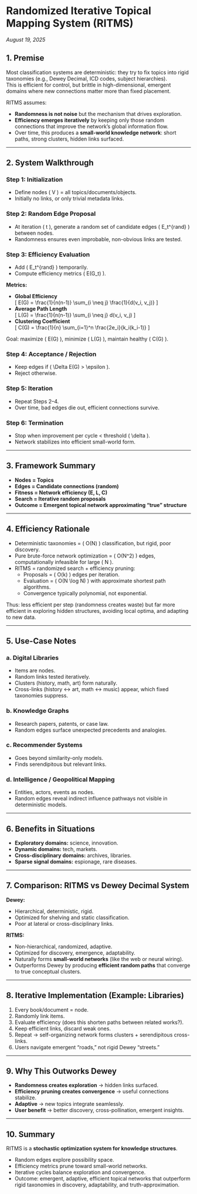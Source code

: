 # Randomized Iterative Topical Mapping System (RITMS)
*August 19, 2025*
## 1. Premise
Most classification systems are deterministic: they try to fix topics into rigid taxonomies (e.g., Dewey Decimal, ICD codes, subject hierarchies).  
This is efficient for control, but brittle in high-dimensional, emergent domains where new connections matter more than fixed placement.

RITMS assumes:  
- **Randomness is not noise** but the mechanism that drives exploration.  
- **Efficiency emerges iteratively** by keeping only those random connections that improve the network’s global information flow.  
- Over time, this produces a **small-world knowledge network**: short paths, strong clusters, hidden links surfaced.

---

## 2. System Walkthrough

### Step 1: Initialization
- Define nodes \( V \) = all topics/documents/objects.  
- Initially no links, or only trivial metadata links.  

### Step 2: Random Edge Proposal
- At iteration \( t \), generate a random set of candidate edges \( E_t^{rand} \) between nodes.  
- Randomness ensures even improbable, non-obvious links are tested.  

### Step 3: Efficiency Evaluation
- Add \( E_t^{rand} \) temporarily.  
- Compute efficiency metrics \( E(G_t) \).  

**Metrics:**  
- **Global Efficiency**  
  \[
  E(G) = \frac{1}{n(n-1)} \sum_{i \neq j} \frac{1}{d(v_i, v_j)}
  \]  
- **Average Path Length**  
  \[
  L(G) = \frac{1}{n(n-1)} \sum_{i \neq j} d(v_i, v_j)
  \]  
- **Clustering Coefficient**  
  \[
  C(G) = \frac{1}{n} \sum_{i=1}^n \frac{2e_i}{k_i(k_i-1)}
  \]  

Goal: maximize \( E(G) \), minimize \( L(G) \), maintain healthy \( C(G) \).

### Step 4: Acceptance / Rejection
- Keep edges if \( \Delta E(G) > \epsilon \).  
- Reject otherwise.  

### Step 5: Iteration
- Repeat Steps 2–4.  
- Over time, bad edges die out, efficient connections survive.  

### Step 6: Termination
- Stop when improvement per cycle < threshold \( \delta \).  
- Network stabilizes into efficient small-world form.

---

## 3. Framework Summary
- **Nodes = Topics**  
- **Edges = Candidate connections (random)**  
- **Fitness = Network efficiency (E, L, C)**  
- **Search = Iterative random proposals**  
- **Outcome = Emergent topical network approximating “true” structure**

---

## 4. Efficiency Rationale
- Deterministic taxonomies = \( O(N) \) classification, but rigid, poor discovery.  
- Pure brute-force network optimization = \( O(N^2) \) edges, computationally infeasible for large \( N \).  
- RITMS = randomized search + efficiency pruning:  
  - Proposals = \( O(k) \) edges per iteration.  
  - Evaluation = \( O(N \log N) \) with approximate shortest path algorithms.  
  - Convergence typically polynomial, not exponential.  

Thus: less efficient per step (randomness creates waste) but far more efficient in exploring hidden structures, avoiding local optima, and adapting to new data.

---

## 5. Use-Case Notes

### a. Digital Libraries
- Items are nodes.  
- Random links tested iteratively.  
- Clusters (history, math, art) form naturally.  
- Cross-links (history ↔ art, math ↔ music) appear, which fixed taxonomies suppress.  

### b. Knowledge Graphs
- Research papers, patents, or case law.  
- Random edges surface unexpected precedents and analogies.  

### c. Recommender Systems
- Goes beyond similarity-only models.  
- Finds serendipitous but relevant links.  

### d. Intelligence / Geopolitical Mapping
- Entities, actors, events as nodes.  
- Random edges reveal indirect influence pathways not visible in deterministic models.

---

## 6. Benefits in Situations
- **Exploratory domains:** science, innovation.  
- **Dynamic domains:** tech, markets.  
- **Cross-disciplinary domains:** archives, libraries.  
- **Sparse signal domains:** espionage, rare diseases.  

---

## 7. Comparison: RITMS vs Dewey Decimal System

**Dewey:**  
- Hierarchical, deterministic, rigid.  
- Optimized for shelving and static classification.  
- Poor at lateral or cross-disciplinary links.  

**RITMS:**  
- Non-hierarchical, randomized, adaptive.  
- Optimized for discovery, emergence, adaptability.  
- Naturally forms **small-world networks** (like the web or neural wiring).  
- Outperforms Dewey by producing **efficient random paths** that converge to true conceptual clusters.

---

## 8. Iterative Implementation (Example: Libraries)

1. Every book/document = node.  
2. Randomly link items.  
3. Evaluate efficiency (does this shorten paths between related works?).  
4. Keep efficient links, discard weak ones.  
5. Repeat → self-organizing network forms clusters + serendipitous cross-links.  
6. Users navigate emergent “roads,” not rigid Dewey “streets.”  

---

## 9. Why This Outworks Dewey
- **Randomness creates exploration** → hidden links surfaced.  
- **Efficiency pruning creates convergence** → useful connections stabilize.  
- **Adaptive** → new topics integrate seamlessly.  
- **User benefit** → better discovery, cross-pollination, emergent insights.

---

## 10. Summary
RITMS is a **stochastic optimization system for knowledge structures**.  
- Random edges explore possibility space.  
- Efficiency metrics prune toward small-world networks.  
- Iterative cycles balance exploration and convergence.  
- Outcome: emergent, adaptive, efficient topical networks that outperform rigid taxonomies in discovery, adaptability, and truth-approximation.
